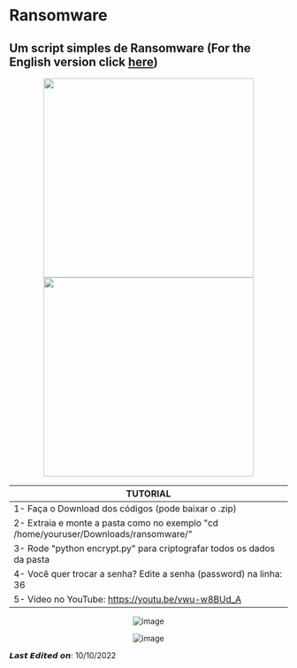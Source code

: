 # Ransomware
Um script simples de Ransomware (For the English version click [here](https://https://github.com/cristiancmoises/ransomware/readme.md))
---------------------------
<div align="center">
<img src="https://user-images.githubusercontent.com/86272521/194970579-da056458-35a7-4794-84f2-09e5608b879d.png" width="380" height="360"/>
<img src="https://user-images.githubusercontent.com/86272521/194972660-f22b108e-42cc-4c81-a15c-3407c50a78c8.gif" width="380" height="360"/>


|       TUTORIAL       | 
|----------------------|
|1- Faça o Download dos códigos (pode baixar o .zip)                                   |    
|2- Extraia e monte a pasta como no exemplo "cd /home/youruser/Downloads/ransomware/"  |     
|3- Rode "python encrypt.py" para criptografar todos os dados da pasta                 |   
|4- Você quer trocar a senha? Edite a senha (password) na linha: 36                    |
|5- Vídeo no  YouTube: https://youtu.be/vwu-w8BUd_A                                    |

![image](https://user-images.githubusercontent.com/86272521/194973086-44a911ff-0555-4cac-8739-ad7919171326.png)

![image](https://camo.githubusercontent.com/c731fdac3ea002f80d216c4f9df4c0f125e12b839988425505054fb46ac8ab02/68747470733a2f2f726561646d652d747970696e672d7376672e6865726f6b756170702e636f6d3f666f6e743d5562756e747526636f6c6f723d253233304541413230267643656e7465723d74727565266c696e65733d5468616e6b732b666f722b7669736974696e67212b596f752772652b77656c636f6d6521)
</div>
𝙇𝙖𝙨𝙩 𝙀𝙙𝙞𝙩𝙚𝙙 𝙤𝙣: 10/10/2022 
